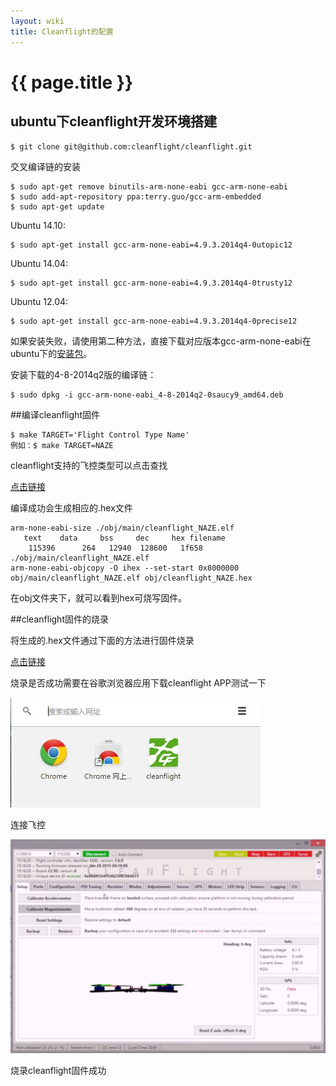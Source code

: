 ```yaml
---
layout: wiki
title: Cleanflight的配置
---
```


# {{ page.title }}

## ubuntu下cleanflight开发环境搭建

~~~
$ git clone git@github.com:cleanflight/cleanflight.git
~~~


交叉编译链的安装

~~~
$ sudo apt-get remove binutils-arm-none-eabi gcc-arm-none-eabi
$ sudo add-apt-repository ppa:terry.guo/gcc-arm-embedded
$ sudo apt-get update
~~~

Ubuntu 14.10:

~~~
$ sudo apt-get install gcc-arm-none-eabi=4.9.3.2014q4-0utopic12
~~~

Ubuntu 14.04:

~~~
$ sudo apt-get install gcc-arm-none-eabi=4.9.3.2014q4-0trusty12
~~~

Ubuntu 12.04:

~~~
$ sudo apt-get install gcc-arm-none-eabi=4.9.3.2014q4-0precise12
~~~

如果安装失败，请使用第二种方法，直接下载对应版本gcc-arm-none-eabi在ubuntu下的[安装包](http://ppa.launchpad.net/terry.guo/gcc-arm-embedded/ubuntu/pool/main/g/gcc-arm-none-eabi)。

安装下载的4-8-2014q2版的编译链：

~~~
$ sudo dpkg -i gcc-arm-none-eabi_4-8-2014q2-0saucy9_amd64.deb
~~~

##编译cleanflight固件

~~~
$ make TARGET='Flight Control Type Name'
例如：$ make TARGET=NAZE
~~~

cleanflight支持的飞控类型可以点击查找

[点击链接](https://github.com/cleanflight/cleanflight/tree/master/docs)

编译成功会生成相应的.hex文件

~~~
arm-none-eabi-size ./obj/main/cleanflight_NAZE.elf 
   text    data     bss     dec     hex filename
    115396      264   12940  128600   1f658 ./obj/main/cleanflight_NAZE.elf
arm-none-eabi-objcopy -O ihex --set-start 0x8000000 obj/main/cleanflight_NAZE.elf obj/cleanflight_NAZE.hex
~~~

在obj文件夹下，就可以看到hex可烧写固件。

##cleanflight固件的烧录

将生成的.hex文件通过下面的方法进行固件烧录

[点击链接](http://www.crazepony.com/wiki/flash-firmware)

烧录是否成功需要在谷歌浏览器应用下载cleanflight APP测试一下

![](../assets/img/cleanflight_003.jpg)

连接飞控

![](../assets/img/cleanflight_004.jpg)

烧录cleanflight固件成功

